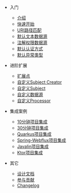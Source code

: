 - 入门  
  - [介绍](cn/README.md "introduce")
  - [快速开始](cn/quickstart.md "quick start greatest")  
  - [URI路径匹配](cn/path-match.md)  
  - [默认文本数据源](cn/default-datasource.md)  
  - [注解权限数据源](cn/annotation-datasource.md)    
  - [默认认证方式](cn/default-auth.md)
  - [默认异常类型](cn/default-exception.md)  
  
- 进阶扩展
  - [扩展点](cn/extend-point.md)
  - [自定义Subject Creator](cn/custom-subject-creator.md)
  - [自定义Subject](cn/custom-subject.md)
  - [自定义数据源](cn/custom-datasource.md)
  - [自定义Processor](cn/custom-processor.md)
- 集成案例
  - [10分钟项目集成](cn/sample-bootstrap.md)
  - [30分钟项目集成](cn/sample-tom.md)
  - [Quarkus项目集成](cn/sample-quarkus.md) 
  - [Spring-Webflux项目集成](cn/sample-spring-webflux.md)  
  - [Javalin项目集成](cn/sample-javalin.md)  
  - [Ktor项目集成](cn/sample-ktor.md)     

- 其它
  - [设计文档](cn/design.md)
  - [参与贡献](cn/contributing.md)
  - [Changelog](https://github.com/tomsun28/sureness/releases ':ignore')

